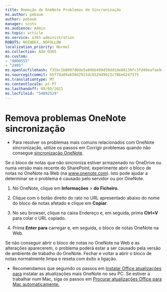 ```yaml
---
title: Remoção de OneNote Problemas de Sincronização
ms.author: pebaum
author: pebaum
manager: scotv
ms.audience: Admin
ms.topic: article
ms.service: o365-administration
ROBOTS: NOINDEX, NOFOLLOW
localization_priority: Normal
ms.collection: Adm_O365
ms.custom:
- "9000555"
- "2405"
ms.openlocfilehash: f35bc1b8097d0de5a84bb499d50dd1de88139fc3fd40eafae9d3f4ad17d84d2a
ms.sourcegitcommit: b5f7da89a650d2915dc652449623c78be6247175
ms.translationtype: MT
ms.contentlocale: pt-PT
ms.lasthandoff: 08/05/2021
ms.locfileid: "54092529"
---
```

# <a name="troubleshoot-onenote-sync-issues"></a>Remova problemas OneNote sincronização

* Para resolver os problemas mais comuns relacionados com OneNote sincronização, utilize os passos em Corrigir problemas quando não consegue [sincronização OneNote](https://support.office.com/article/Fix-issues-when-you-can-t-sync-OneNote-299495ef-66d1-448f-90c1-b785a6968d45).

Se o bloco de notas que não sincroniza estiver armazenado no OneDrive ou numa versão mais recente do SharePoint, experimente abrir o bloco de notas no OneNote na Web (na www.onenote.com). Isto pode ajudar a determinar se o problema é causado pelo servidor ou por OneNote.

1. No OneNote, clique em **Informações**  >  **do Ficheiro.**

2. Clique com o botão direito do rato no URL apresentado abaixo do nome do bloco de notas afetado e clique em **Copiar**.

3. No seu browser, clique na caixa Endereço e, em seguida, prima **Ctrl+V** para colar o URL copiado.

4. Prima **Enter para** carregar e, em seguida, o bloco de notas OneNote na Web.

Se não conseguir abrir o bloco de notas no OneNote na Web e as alterações aparecerem, o problema poderá estar a ser causado pela versão de ambiente de trabalho do OneNote. Fechar e voltar a abrir o bloco de notas normalmente limpa e reseta com êxito a ligação.

* Recomendamos que seguindo os passos em [Instalar Office atualizações para](https://support.office.com/article/Install-Office-updates-2ab296f3-7f03-43a2-8e50-46de917611c5) instalar as atualizações mais OneNote no seu PC. Se estiver a trabalhar num Mac, siga os passos em [Procurar atualizações Office para Mac automaticamente.](https://support.office.com/article/update-office-for-mac-automatically-bfd1e497-c24d-4754-92ab-910a4074d7c1)